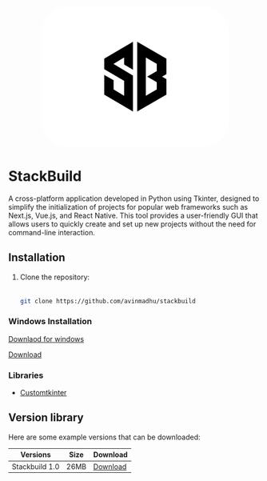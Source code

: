 <div align="center" style = "border-radius: 100px">
 <img alt="ollama" height="280px" style="border-radius: 50px" src="SB.jpeg">
</div>


# StackBuild

A cross-platform application developed in Python using Tkinter, designed to simplify the initialization of projects for popular web frameworks such as Next.js, Vue.js, and React Native. This tool provides a user-friendly GUI that allows users to quickly create and set up new projects without the need for command-line interaction.

## Installation

1. Clone the repository:

   ```bash
   
   git clone https://github.com/avinmadhu/stackbuild


### Windows Installation

[Downlaod for windows](versions/Stackbuild1.0.rar)

<a href="versions/Stackbuild1.-0.rar" title="Download" download>Download</a>


### Libraries

- [Customtkinter]()



## Version library

Here are some example versions that can be downloaded:

| Versions           | Size   | Download                       |
| ------------------ | --- | ------------------------------ |
| Stackbuild 1.0        | 26MB | [Download](versions/Stackbuild1.0.rar)          |


